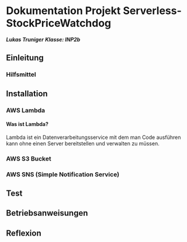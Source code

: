 
# Dokumentation Projekt Serverless-StockPriceWatchdog

 ***Lukas Truniger***
***Klasse: INP2b***
## Einleitung

### Hilfsmittel

## Installation

### AWS Lambda

#### Was ist Lambda?

Lambda ist ein Datenverarbeitungsservice mit dem man Code ausführen kann ohne einen Server bereitstellen und verwalten zu müssen.


### AWS S3 Bucket

### AWS SNS (Simple Notification Service)


## Test

## Betriebsanweisungen

## Reflexion



